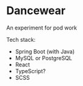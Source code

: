 # Dancewear

An experiment for pod work

Tech stack:

* Spring Boot (with Java)
* MySQL or PostgreSQL
* React
* TypeScript?
* SCSS

